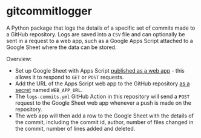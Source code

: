 # gitcommitlogger

A Python package that logs the details of a specific set of commits made to a GitHub repository. Logs are saved into a `CSV` file and can optionally be sent in a request to a web app, such as a Google Apps Script attached to a Google Sheet where the data can be stored.

Overview:

- Set up Google Sheet with Apps Script [published as a web app](https://developers.google.com/apps-script/guides/web) - this allows it to respond to `GET` or `POST` requests.
- Add the URL of the Apps Script web app to the GitHub repository [as a secret](https://docs.github.com/en/actions/security-guides/encrypted-secrets) named `WEB_APP_URL`.
- The `logs-commits.yml` GitHub Action in this repository will send a `POST` request to the Google Sheet web app whenever a push is made on the repository.
- The web app will then add a row to the Google Sheet with the details of the commit, including the commit id, author, number of files changed in the commit, number of lines added and deleted.
